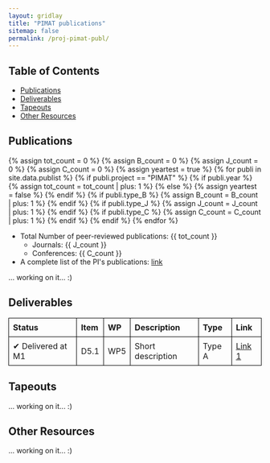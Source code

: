 ```yaml
---
layout: gridlay
title: "PIMAT publications"
sitemap: false
permalink: /proj-pimat-publ/
---
```


## Table of Contents
- [Publications](#publications)
- [Deliverables](#resources-deliverables)
- [Tapeouts](#tapeouts)
- [Other Resources](#resources)


## Publications
<a id="publications"></a>

{% assign tot_count = 0 %}
{% assign B_count = 0 %}
{% assign J_count = 0 %}
{% assign C_count = 0 %}
{% assign yeartest = true %}
{% for publi in site.data.publist %}
  {% if publi.project == "PIMAT" %} 
    {% if publi.year %}
      {% assign tot_count = tot_count | plus: 1 %}
    {% else %}
      {% assign yeartest = false %}
    {% endif %}
    {% if publi.type_B %}
      {% assign B_count = B_count | plus: 1 %}
    {% endif %}
    {% if publi.type_J %}
      {% assign J_count = J_count | plus: 1 %}
    {% endif %}
    {% if publi.type_C %}
      {% assign C_count = C_count | plus: 1 %}
    {% endif %}
  {% endif %}
{% endfor %}

* Total Number of peer-reviewed publications: {{ tot_count }}
  * Journals: {{ J_count }}
  * Conferences: {{ C_count }}
* A complete list of the PI's publications: <a href="{{ site.baseurl }}/publications/" target="_blank">link</a>

… working on it… :)

<!--<ol>
{% for publi in site.data.publist %}
  {% if publi.project == "PIMAT" %}

  {% assign bibtest = false %}
  {% if publi.url %}
    {% assign bibfile = "/papers/" | append:  publi.url  | append: ".txt" %}
    {% for file in site.static_files %}
      {% if file.path contains bibfile %}
        {% assign bibtest = true %}
      {% endif %}
    {% endfor %}
  {% endif %}

  <li>
  {{ publi.title }}<br/>
  {{ publi.authors }}<br/> 
  {{ publi.display }} ({{ publi.year }})<br/>
  <div class="flex-item2">
    {% if publi.pdf %}<a href="{{ site.url }}{{ site.baseurl }}/papers/{{ publi.pdf }}.pdf" target="_blank"><button class="btn-pdf">PDF</button></a>{% endif %}
    {% if publi.doi %}<a href="http://dx.doi.org/{{ publi.doi }}" target="_blank"><button class="btn-doi">DOI/URL</button></a> {% endif %}
    {% if publi.arxiv %}<a href="https://arxiv.org/abs/{{ publi.arxiv }}" target="_blank"><button class="btn-arxiv">ARXIV</button></a> {% endif %}
    {% if bibtest == true %} <a data-toggle="collapse" href="#{{publi.url}}2"  class="btn-bib" style="text-decoration:none; color:#ebebeb; hover:#ebebeb;" role="button" aria-expanded="false" aria-controls="{{publi.url}}2">BIB</a> {% endif %}
    {% if publi.abstract %} <a data-toggle="collapse" href="#{{publi.url}}"  class="btn-abstract" style="text-decoration:none; color:#ebebeb; hover:#ebebeb;" role="button" aria-expanded="false" aria-controls="{{publi.url}}">ABSTRACT</a> {% endif %}
  </div>

  {% if publi.abstract %}
  <div class="collapse" id="{{publi.url}}"><div class="well-abstract">
   {{publi.abstract}}
  </div></div>
  {% endif %}

  {% if bibtest == true %}
  <div class="collapse" id="{{publi.url}}2"><div class="well-bib">
   <iframe src='{{site.url}}{{site.baseurl}}/papers/{{publi.url}}.txt' scrolling='yes' width="100%" height="210" frameborder='0'></iframe>
  </div></div>
  {% endif %}
</li>
  {% endif %}
{% endfor %}
</ol>
-->


## Deliverables
<a id="resources-deliverables"></a>

<table style="width: 100%; border-collapse: collapse; text-align: left;">
	<tr>
        <th style="border: 1px solid black; padding: 8px;">Status</th>
        <th style="border: 1px solid black; padding: 8px;">Item</th>
        <th style="border: 1px solid black; padding: 8px;">WP</th>
        <th style="border: 1px solid black; padding: 8px;">Description</th>
        <th style="border: 1px solid black; padding: 8px;">Type</th>
        <th style="border: 1px solid black; padding: 8px;">Link</th>
    </tr>
    <tr>
        <td style="border: 1px solid black; padding: 8px;">✔ Delivered at M1</td>
        <td style="border: 1px solid black; padding: 8px;">D5.1</td>
        <td style="border: 1px solid black; padding: 8px;">WP5</td>
        <td style="border: 1px solid black; padding: 8px;">Short description</td>
        <td style="border: 1px solid black; padding: 8px;">Type A</td>
        <td style="border: 1px solid black; padding: 8px;"><a href="#">Link 1</a></td>
    </tr>
</table>


## Tapeouts
<a id="tapeouts"></a>

... working on it... :)

## Other Resources
<a id="resources"></a>

... working on it... :)